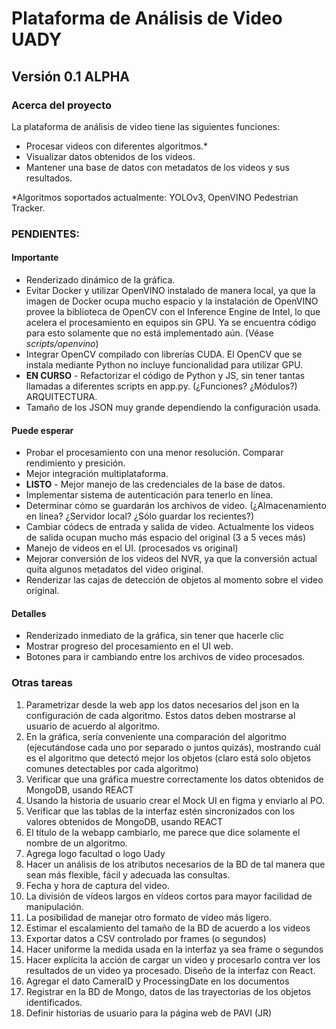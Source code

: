 # Plataforma de Análisis de Video UADY

## Versión 0.1 ALPHA

### Acerca del proyecto
La plataforma de análisis de video tiene las siguientes funciones:

- Procesar videos con diferentes algoritmos.*
- Visualizar datos obtenidos de los videos.
- Mantener una base de datos con metadatos de los videos y sus resultados.

*Algoritmos soportados actualmente: YOLOv3, OpenVINO Pedestrian Tracker.

### PENDIENTES:

#### Importante 
- Renderizado dinámico de la gráfica.
- Evitar Docker y utilizar OpenVINO instalado de manera local, ya que la imagen de Docker ocupa mucho espacio y la
instalación de OpenVINO provee la biblioteca de OpenCV con el Inference Engine de Intel, lo que acelera el procesamiento
en equipos sin GPU. Ya se encuentra código para esto solamente que no está implementado aún. (Véase *scripts/openvino*)
- Integrar OpenCV compilado con librerías CUDA. El OpenCV que se instala mediante Python no incluye funcionalidad para
utilizar GPU.
- **EN CURSO** - Refactorizar el código de Python y JS, sin tener tantas llamadas a diferentes scripts en app.py. (¿Funciones? ¿Módulos?)
ARQUITECTURA.
- Tamaño de los JSON muy grande dependiendo la configuración usada.

#### Puede esperar
- Probar el procesamiento con una menor resolución. Comparar rendimiento y presición.
- Mejor integración multiplataforma. 
- **LISTO** - Mejor manejo de las credenciales de la base de datos.
- Implementar sistema de autenticación para tenerlo en línea.
- Determinar cómo se guardarán los archivos de video. (¿Almacenamiento en línea? ¿Servidor local? 
¿Sólo guardar los recientes?)
- Cambiar códecs de entrada y salida de video. Actualmente los videos de salida ocupan mucho más espacio del original
(3 a 5 veces más)
- Manejo de videos en el UI. (procesados vs original)
- Mejorar conversión de los videos del NVR, ya que la conversión actual quita algunos metadatos del video original.
- Renderizar las cajas de detección de objetos al momento sobre el video original.

#### Detalles
- Renderizado inmediato de la gráfica, sin tener que hacerle clic
- Mostrar progreso del procesamiento en el UI web.
- Botones para ir cambiando entre los archivos de video procesados.

### Otras tareas

1. Parametrizar desde la web app los datos necesarios del json en la configuración de cada algoritmo. Estos datos deben mostrarse al usuario de acuerdo al algoritmo.
2. En la gráfica, sería conveniente una comparación del algoritmo (ejecutándose cada uno por separado o juntos quizás), mostrando cuál es el algoritmo que detectó mejor los objetos (claro está solo objetos comunes detectables por cada algoritmo)
3. Verificar que una gráfica muestre correctamente los datos obtenidos de MongoDB, usando REACT
4. Usando la historia de usuario crear el Mock UI en figma y enviarlo al PO.
5. Verificar que las tablas de la interfaz estén sincronizados con los valores obtenidos de MongoDB, usando REACT
6. El título de la webapp cambiarlo, me parece que dice solamente el nombre de un algoritmo.
7. Agrega logo facultad o logo Uady
8. Hacer un análisis de los atributos necesarios de la BD de tal manera que sean más flexible, fácil y adecuada las consultas.
9. Fecha y hora de captura del video.
10. La división de vídeos largos en vídeos cortos para mayor facilidad de manipulación.
11. La posibilidad de manejar otro formato de vídeo más ligero.
12. Estimar el escalamiento del tamaño de la BD de acuerdo a los videos
13. Exportar datos a CSV controlado por frames (o segundos)
14. Hacer uniforme la medida usada en la interfaz ya sea frame o segundos
15. Hacer explícita la acción de cargar un video y procesarlo contra ver los resultados de un video ya procesado. Diseño de la interfaz con React.
16. Agregar el dato CameraID y ProcessingDate en los documentos
17. Registrar en la BD de Mongo, datos de las trayectorias de los objetos identificados.
18. Definir historias de usuario para la página web de PAVI (JR)

